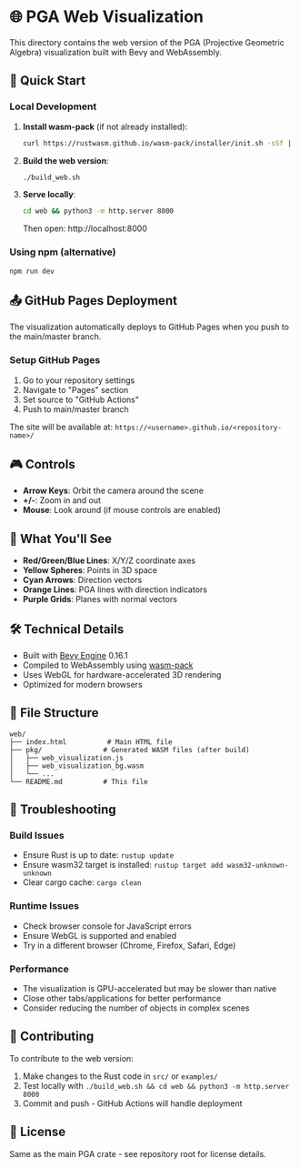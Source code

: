# 🌐 PGA Web Visualization

This directory contains the web version of the PGA (Projective Geometric Algebra) visualization built with Bevy and WebAssembly.

## 🚀 Quick Start

### Local Development

1. **Install wasm-pack** (if not already installed):
   ```bash
   curl https://rustwasm.github.io/wasm-pack/installer/init.sh -sSf | sh
   ```

2. **Build the web version**:
   ```bash
   ./build_web.sh
   ```

3. **Serve locally**:
   ```bash
   cd web && python3 -m http.server 8000
   ```
   
   Then open: http://localhost:8000

### Using npm (alternative)

```bash
npm run dev
```

## 📤 GitHub Pages Deployment

The visualization automatically deploys to GitHub Pages when you push to the main/master branch.

### Setup GitHub Pages

1. Go to your repository settings
2. Navigate to "Pages" section
3. Set source to "GitHub Actions"
4. Push to main/master branch

The site will be available at: `https://<username>.github.io/<repository-name>/`

## 🎮 Controls

- **Arrow Keys**: Orbit the camera around the scene
- **+/-**: Zoom in and out
- **Mouse**: Look around (if mouse controls are enabled)

## 🎨 What You'll See

- **Red/Green/Blue Lines**: X/Y/Z coordinate axes
- **Yellow Spheres**: Points in 3D space
- **Cyan Arrows**: Direction vectors
- **Orange Lines**: PGA lines with direction indicators
- **Purple Grids**: Planes with normal vectors

## 🛠️ Technical Details

- Built with [Bevy Engine](https://bevyengine.org/) 0.16.1
- Compiled to WebAssembly using [wasm-pack](https://rustwasm.github.io/wasm-pack/)
- Uses WebGL for hardware-accelerated 3D rendering
- Optimized for modern browsers

## 📁 File Structure

```
web/
├── index.html          # Main HTML file
├── pkg/               # Generated WASM files (after build)
│   ├── web_visualization.js
│   ├── web_visualization_bg.wasm
│   └── ...
└── README.md          # This file
```

## 🔧 Troubleshooting

### Build Issues

- Ensure Rust is up to date: `rustup update`
- Ensure wasm32 target is installed: `rustup target add wasm32-unknown-unknown`
- Clear cargo cache: `cargo clean`

### Runtime Issues

- Check browser console for JavaScript errors
- Ensure WebGL is supported and enabled
- Try in a different browser (Chrome, Firefox, Safari, Edge)

### Performance

- The visualization is GPU-accelerated but may be slower than native
- Close other tabs/applications for better performance
- Consider reducing the number of objects in complex scenes

## 🤝 Contributing

To contribute to the web version:

1. Make changes to the Rust code in `src/` or `examples/`
2. Test locally with `./build_web.sh && cd web && python3 -m http.server 8000`
3. Commit and push - GitHub Actions will handle deployment

## 📄 License

Same as the main PGA crate - see repository root for license details.